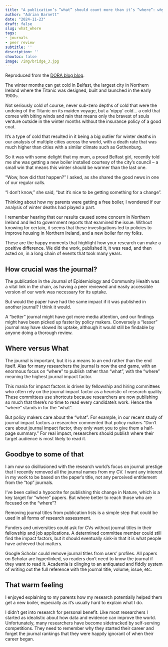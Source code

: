 ```yaml
---
title: "A publication’s “what” should count more than it’s “where”: why we should waive journal titles"
author: "Adrian Barnett"
date: "2024-11-23"
draft: false
slug: what_where
tags:
- journals
- peer review
subtitle: ''
description: ''
showtoc: false
image: /img/bridge_3.jpg
---
```


Reproduced from the [DORA blog blog](https://sfdora.org/2024/11/10/a-publications-what-should-count-more-than-its-where-why-we-should-waive-journal-titles/). 

The winter months can get cold in Belfast, the largest city in Northern Ireland where the Titanic was designed, built and launched in the early 1900s.

Not seriously cold of course, never sub-zero depths of cold that were the undoing of the Titanic on its maiden voyage, but a ‘nippy’ cold… a cold that comes with biting winds and rain that means only the bravest of souls venture outside in the winter months without the insurance policy of a good coat.

It’s a type of cold that resulted in it being a big outlier for winter deaths in our analysis of multiple cities across the world, with a death rate that was much higher than cities with a similar climate such as Gothenburg.

So it was with some delight that my mum, a proud Belfast girl, recently told me she was getting a new boiler installed courtesy of the city’s council – a small win that means this winter should be warmer than the last one.

“Wow, how did that happen?” I asked, as she shared the good news in one of our regular calls.

“I don’t know,” she said, “but it’s nice to be getting something for a change”.

Thinking about how my parents were getting a free boiler, I wondered if our analysis of winter deaths had played a part.

I remember hearing that our results caused some concern in Northern Ireland and led to government reports that examined the issue. Without knowing for certain, it seems that these investigations led to policies to improve housing in Northern Ireland, and a new boiler for my folks.

These are the happy moments that highlight how your research can make a positive difference. We did the work, published it, it was read, and then acted on, in a long chain of events that took many years.

## How crucial was the journal? 

The publication in the Journal of Epidemiology and Community Health was a vital link in the chain, as having a peer reviewed and easily accessible version of our work was necessary for its uptake.

But would the paper have had the same impact if it was published in another journal? I think it would.

A “better” journal might have got more media attention, and our findings might have been picked up faster by policy makers. Conversely a “lesser” journal may have slowed its uptake, although it would still be findable by anyone doing a thorough review.

## Where versus What

The journal is important, but it is a means to an end rather than the end itself. Alas for many researchers the journal is now the end game, with an enormous focus on “where” to publish rather than “what”, with the “where” meaning the highest journal impact factor.

This mania for impact factors is driven by fellowship and hiring committees who often rely on the journal impact factor as a heuristic of research quality. These committees use shortcuts because researchers are now publishing so much that there’s no time to read every candidate’s work. Hence the “where” stands in for the “what”.

But policy makers care about the “what”. For example, in our recent study of journal impact factors a researcher commented that policy makers “Don’t care about journal impact factor, they only want you to give them a half-page summary.” For real impact, researchers should publish where their target audience is most likely to read it.

## Goodbye to some of that

I am now so disillusioned with the research world’s focus on journal prestige that I recently removed all the journal names from my CV. I want any interest in my work to be based on the paper’s title, not any perceived entitlement from the “top” journals.

I’ve been called a hypocrite for publishing this change in Nature, which is a key target for “where” papers. But where better to reach those who are focused on the “where”?

Removing journal titles from publication lists is a simple step that could be used in all forms of research assessment.

Funders and universities could ask for CVs without journal titles in their fellowship and job applications. A determined committee member could still find the impact factors, but it should eventually sink-in that it is what people have achieved that matters.

Google Scholar could remove journal titles from users’ profiles. All papers on Scholar are hyperlinked, so readers don’t need to know the journal if they want to read it. Academia is clinging to an antiquated and fiddly system of writing out the full reference with the journal title, volume, issue, etc.

## That warm feeling

I enjoyed explaining to my parents how my research potentially helped them get a new boiler, especially as it’s usually hard to explain what I do.

I didn’t get into research for personal benefit. Like most researchers I started as idealistic about how data and evidence can improve the world. Unfortunately, many researchers have become sidetracked by self-serving competitions. They need to remember why they started their career and forget the journal rankings that they were happily ignorant of when their career began.

